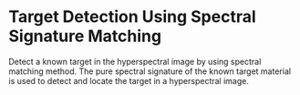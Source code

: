 # **Target Detection Using Spectral Signature Matching**

Detect a known target in the hyperspectral image by using spectral matching method. The pure spectral signature of the known target material is used to detect and locate the target in a hyperspectral image.
